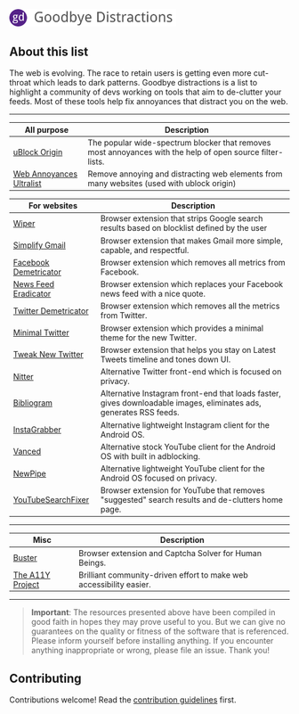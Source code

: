 
<img src="logo.png" width="300">


## About this list

The web is evolving. The race to retain users is getting even more cut-throat which leads to dark patterns. Goodbye distractions is a list to highlight a community of devs working on tools that aim to de-clutter your feeds. Most of these tools help fix annoyances that distract you on the web.

---
| All purpose                                                                                              | Description  |
| -------------------------------------------------------------------------------------------------------- | ------------------------------------------------------------------ |
| [uBlock Origin](https://github.com/gorhill/uBlock#ublock-origin)                                         | The popular wide-spectrum blocker that removes most annoyances with the help of open source filter-lists. |
| [Web Annoyances Ultralist](https://github.com/yourduskquibbles/webannoyances)                            | Remove annoying and distracting web elements from many websites (used with ublock origin) |


| For websites | Description |
| -------------------------------------------------------------------------------------------------------- | ------------------------------------------------------------------ |
| [Wiper](https://github.com/davidahmed/wiper)                                                             | Browser extension that strips Google search results based on blocklist defined by the user  |
| [Simplify Gmail](https://simpl.fyi/)                                                                     | Browser extension that makes Gmail more simple, capable, and respectful. | 
| [Facebook Demetricator](https://bengrosser.com/projects/facebook-demetricator/)                          | Browser extension which removes all metrics from Facebook. |
| [News Feed Eradicator](https://github.com/jordwest/news-feed-eradicator)                                 | Browser extension which replaces your Facebook news feed with a nice quote. | 
| [Twitter Demetricator](https://bengrosser.com/projects/twitter-demetricator/)                            | Browser extension which removes all the metrics from Twitter.| 
| [Minimal Twitter](https://twang.dev/minimal-twitter/)                                                    | Browser extension which provides a minimal theme for the new Twitter.| 
| [Tweak New Twitter](https://github.com/insin/tweak-new-twitter)                                          | Browser extension that helps you stay on Latest Tweets timeline and tones down UI.| 
| [Nitter](https://nitter.net)                                                                             | Alternative Twitter front-end which is focused on privacy.| 
| [Bibliogram](https://bibliogram.art)                                                                     | Alternative Instagram front-end that loads faster, gives downloadable images, eliminates ads, generates RSS feeds.| 
| [InstaGrabber](https://instagrabber.austinhuang.me)                                                      | Alternative lightweight Instagram client for the Android OS.| 
| [Vanced](https://vanced.app/)                                                                            | Alternative stock YouTube client for the Android OS with built in adblocking. | 
| [NewPipe](https://newpipe.schabi.org/)                                                                   | Alternative lightweight YouTube client for the Android OS focused on privacy. | 
| [YouTubeSearchFixer](https://addons.mozilla.org/en-US/firefox/addon/youtube-suite-search-fixer/)         | Browser extension for YouTube that removes "suggested" search results and de-clutters home page. | 

---

| Misc                                                                                                     | Description                                            |
| -------------------------------------------------------------------------------------------------------- | ------------------------------------------------------------------ |
| [Buster](https://github.com/dessant/buster)                                                              | Browser extension and Captcha Solver for Human Beings.| 
| [The A11Y Project](https://a11yproject.com/)                                                             | Brilliant community-driven effort to make web accessibility easier.| 

---


> **Important**: The resources presented above have been compiled in good faith in hopes they may prove useful to you. But we can give no guarantees on the quality or fitness of the software that is referenced. Please inform yourself before installing anything. If you encounter anything inappropriate or wrong, please file an issue. Thank you!

## Contributing

Contributions welcome! Read the [contribution guidelines](contributing.md) first.


